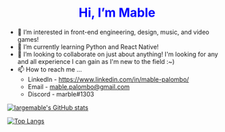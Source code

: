 
<h1 align=center height=50px style="color:blue"> Hi, I’m Mable </h1>

- 👀 I’m interested in front-end engineering, design, music, and video games! 
- 🌱 I’m currently learning Python and React Native!
- 💞️ I’m looking to collaborate on just about anything! I'm looking for any and all experience I can gain as I'm new to the field :~)
- 📫 How to reach me ...
  - LinkedIn - https://www.linkedin.com/in/mable-palombo/
  - Email - mable.palombo@gmail.com
  - Discord - marble#1303

<!---
largemable/largemable is a ✨ special ✨ repository because its `README.md` (this file) appears on your GitHub profile.
You can click the Preview link to take a look at your changes.
--->
[![largemable's GitHub stats](https://github-readme-stats.vercel.app/api?username=largemable&theme=graywhite&count_private=true)](https://github.com/largemable/github-readme-stats)

[![Top Langs](https://github-readme-stats.vercel.app/api/top-langs/?username=largemable&layout=compact)](https://github.com/largemable/github-readme-stats)

